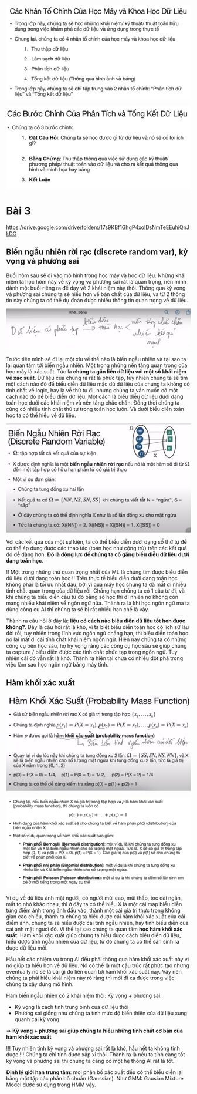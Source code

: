 ![](files/lec03-03.png)

![](files/lec03-04.png)

# Bài 3
https://drive.google.com/drive/folders/17s9KBf1GhgP4xoIDsNmTeEEuhiQnJkDG

## Biến ngẫu nhiên rời rạc (discrete random var), kỳ vọng và phương sai

Buổi hôm sau sẽ đi vào mô hình trong học máy và học dữ liệu. Những khái niệm ta học hôm này về kỳ vọng va phương sai rất là quan trọng, nên mình dành một buổi riêng ra để dạy về 2 khái niệm này thôi. Thông qua kỳ vọng và phương sai chúng ta sẽ hiểu hơn về bản chất của dữ liệu, và từ 2 thông tin này chúng ta có thể dự đoán được nhiều thông tin quan trọng về dữ liệu.

![](files/lec03-01.png)

Trước tiên mình sẽ đi lại một xíu về thế nào là biến ngẫu nhiên và tại sao ta lại quan tâm tới biến ngẫu nhiên. Một trong những nền tảng quan trọng của học máy là xác suất. Tức là __chúng ta gắn liền dữ liệu với một số khái niệm về xác suất__. Dữ liệu của chúng ra rất là phức tạp, tuy nhiên chúng ta sẽ tìm một cách nào đó để biểu diễn dữ liệu mặc dù dữ liệu của chúng ta không có tính chất về logic, hay là về thứ tự đi, nhưng chúng ta vẫn muốn có một cách nào đó để biểu diễn dữ liệu. Một cách là biểu diễu dữ liệu dưới dạng toán học dưới các khái niệm và nền tảng chắc chắn. Đồng thời chúng ta cũng có nhiều tính chất thứ tự trong toán học luôn. Và dưới biểu diễn toán học ta có thể hiểu về dữ liệu. 

![](files/lec03-00.png)

Với các kết quả của một sự kiện, ta có thể biểu diễn dưới dạng số thứ tự để có thể áp dụng được các thao tác (toán học  như cộng trừ) trên các kết quả đó dễ dàng hơn. __Đó là động lực để chúng ta cố gắng biểu diễu dữ liệu dưới dạng toán học__.

!! Một trong những thứ quan trọng nhất của ML là chúng tìm được biểu diễn dữ liệu dưới dạng toán học !! Trên thực tế biểu diễn dưới dạng toán học không phải là tối ưu nhất đâu, bởi vì qua máy học chúng ta đã mất đi nhiều tính chất quan trọng của dữ liệu rồi. Chẳng hạn chúng ta có 1 câu từ đi, và khi chúng ta biểu diễn câu từ đó bằng số học thì dĩ nhiên nó không còn mang nhiều khái niệm về ngôn ngữ nữa. Thành ra là khi học ngôn ngữ mà ta dùng công cụ AI thì chúng ta sẽ bị rất nhiều hạn chế là vậy.

Thành ra câu hỏi ở đây là: __liệu có cách nào biểu diễn dữ liệu tốt hơn được không?__. Đây là câu hỏi rất là khó, vì ta biết biểu diễn toán học có lịch sử lâu đời rồi, tuy nhiên trong lĩnh vực ngôn ngữ chẳng hạn, thì biểu diễn toán học nó lại mất đi cái tính chất khái niệm ngôn ngữ. Hiện nay chúng ta có những công cụ bên học sâu, họ hy vọng rằng các công cụ học sâu sẽ giúp chúng ta capture / biểu diễn được các tính chất phức tạp trong ngôn ngữ. Tuy nhiên cái đó vẫn rất là khó. Thành ra hiện tại chưa có nhiều đột phá trong việc làm sao học ngôn ngữ bằng máy tính.

## Hàm khối xác xuất

![](files/lec03-02.png)

![](files/lec03-05.png)

Ví dụ về dữ liệu ảnh mặt người, có người mũi cao, mũi thấp, tóc dài ngắn, mắt to nhỏ khác nhau, thì ở đây ta có thể hiểu X là một cái map biểu diễn từng điểm ảnh trong ảnh đầu vào, thành một cái giá trị thực trong không gian cao chiều, thành ra chúng ta hiểu được cái hàm khối xác xuất của cái điểm ảnh, chúng ta sẽ hiểu được cái tính ngẫu nhiên, hay tính biểu diễn của cái ảnh mặt người đó. Vì thế tại sao chúng ta quan tâm __học hàm khối xác suất__. Hàm khối xác xuất giúp chúng ta hiểu được cách biểu diễn dữ liệu, hiểu được tính ngẫu nhiên của dữ liệu, từ đó chúng ta có thể sản sinh ra được dữ liệu mới.

Hầu hết các nhiệm vụ trong AI đều phải thông qua hàm khối xác xuất này vì nó giúp ta hiểu hơn về dữ liệu. Nó có thể là một cấu trúc rất phức tạo nhưng eventually nó sẽ là cái gì đó liên quan tới hàm khối xác suất này. Vậy nên chúng ta phải hiểu khái niệm này rõ ràng thì mới đi xa được trong việc chúng ta xây dựng mô hình.

Hàm biến ngẫu nhiên có 2 khái niệm thôi: Kỳ vọng + phương sai.
- Kỳ vọng là cách tính trung bình của dữ liệu thôi
- Phương sai giống như chúng ta tính mức độ biến thiên của dữ liệu xung quanh cái kỳ vọng.

=> __Kỳ vọng + phương sai giúp chúng ta hiểu những tính chất cơ bản của hàm khối xác suất__

!!! Tuy nhiên tính kỳ vọng và phương sai rất là khó, hầu hết ta không tính được !!! Chúng ta chỉ tính được xấp xỉ thôi. Thành ra là nếu ta tính càng tốt kỳ vọng và phương sai thì chúng ta càng có một hệ thống AI rất là tốt.


__Định lý giới hạn trung tâm__: mọi phân bố xác xuất đều có thể biểu diễn lại bằng một tập các phân bố chuẩn (Gaussian).
Như GMM: Gausian Mixture Model được sử dụng trong HMM vậy.
